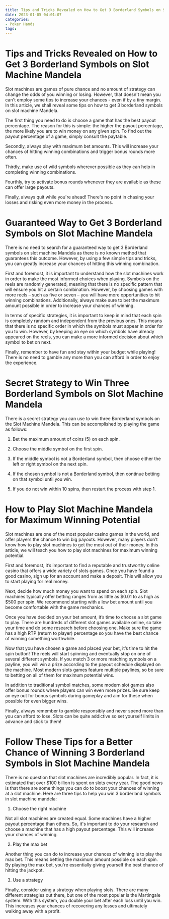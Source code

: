 ```yaml
---
title: Tips and Tricks Revealed on How to Get 3 Borderland Symbols on Slot Machine Mandela 
date: 2023-01-05 04:01:07
categories:
- Poker Hands
tags:
---
```



#  Tips and Tricks Revealed on How to Get 3 Borderland Symbols on Slot Machine Mandela 
Slot machines are games of pure chance and no amount of strategy can change the odds of you winning or losing. However, that doesn't mean you can't employ some tips to increase your chances - even if by a tiny margin. In this article, we shall reveal some tips on how to get 3 borderland symbols on slot machine Mandela.

The first thing you need to do is choose a game that has the best payout percentage. The reason for this is simple: the higher the payout percentage, the more likely you are to win money on any given spin. To find out the payout percentage of a game, simply consult the paytable.

Secondly, always play with maximum bet amounts. This will increase your chances of hitting winning combinations and trigger bonus rounds more often.

Thirdly, make use of wild symbols wherever possible as they can help in completing winning combinations.

Fourthly, try to activate bonus rounds whenever they are available as these can offer large payouts.

Finally, always quit while you're ahead! There's no point in chasing your losses and risking even more money in the process.

#  Guaranteed Way to Get 3 Borderland Symbols on Slot Machine Mandela 

There is no need to search for a guaranteed way to get 3 Borderland symbols on slot machine Mandela as there is no known method that guarantees this outcome. However, by using a few simple tips and tricks, you can greatly increase your chances of hitting this winning combination.

First and foremost, it is important to understand how the slot machines work in order to make the most informed choices when playing. Symbols on the reels are randomly generated, meaning that there is no specific pattern that will ensure you hit a certain combination. However, by choosing games with more reels – such as five or seven – you will have more opportunities to hit winning combinations. Additionally, always make sure to bet the maximum amount possible in order to increase your chances of winning.

In terms of specific strategies, it is important to keep in mind that each spin is completely random and independent from the previous ones. This means that there is no specific order in which the symbols must appear in order for you to win. However, by keeping an eye on which symbols have already appeared on the reels, you can make a more informed decision about which symbol to bet on next.

Finally, remember to have fun and stay within your budget while playing! There is no need to gamble any more than you can afford in order to enjoy the experience.

#  Secret Strategy to Win Three Borderland Symbols on Slot Machine Mandela 

There is a secret strategy you can use to win three Borderland symbols on the Slot Machine Mandela. This can be accomplished by playing the game as follows:

1) Bet the maximum amount of coins (5) on each spin.

2) Choose the middle symbol on the first spin.

3) If the middle symbol is not a Borderland symbol, then choose either the left or right symbol on the next spin.

4) If the chosen symbol is not a Borderland symbol, then continue betting on that symbol until you win.

5) If you do not win within 10 spins, then restart the process with step 1.

#  How to Play Slot Machine Mandela for Maximum Winning Potential 

Slot machines are one of the most popular casino games in the world, and offer players the chance to win big payouts. However, many players don’t know how to play slot machines to get the most out of their money. In this article, we will teach you how to play slot machines for maximum winning potential.

First and foremost, it’s important to find a reputable and trustworthy online casino that offers a wide variety of slots games. Once you have found a good casino, sign up for an account and make a deposit. This will allow you to start playing for real money.

Next, decide how much money you want to spend on each spin. Slot machines typically offer betting ranges from as little as $0.01 to as high as $500 per spin. We recommend starting with a low bet amount until you become comfortable with the game mechanics.

Once you have decided on your bet amount, it’s time to choose a slot game to play. There are hundreds of different slot games available online, so take your time and do some research before choosing one. Make sure the game has a high RTP (return to player) percentage so you have the best chance of winning something worthwhile.

Now that you have chosen a game and placed your bet, it’s time to hit the spin button! The reels will start spinning and eventually stop on one of several different symbols. If you match 3 or more matching symbols on a payline, you will win a prize according to the payout schedule displayed on the machine. Most modern slots games feature multiple paylines, so be sure to betting on all of them for maximum potential wins.

In addition to traditional symbol matches, some modern slot games also offer bonus rounds where players can win even more prizes. Be sure keep an eye out for bonus symbols during gameplay and aim for these when possible for even bigger wins.

Finally, always remember to gamble responsibly and never spend more than you can afford to lose. Slots can be quite addictive so set yourself limits in advance and stick to them!

#  Follow These Tips for a Better Chance of Winning 3 Borderland Symbols in Slot Machine Mandela

There is no question that slot machines are incredibly popular. In fact, it is estimated that over $100 billion is spent on slots every year. The good news is that there are some things you can do to boost your chances of winning at a slot machine. Here are three tips to help you win 3 borderland symbols in slot machine mandela:

1. Choose the right machine

Not all slot machines are created equal. Some machines have a higher payout percentage than others. So, it's important to do your research and choose a machine that has a high payout percentage. This will increase your chances of winning.

2. Play the max bet

Another thing you can do to increase your chances of winning is to play the max bet. This means betting the maximum amount possible on each spin. By playing the max bet, you're essentially giving yourself the best chance of hitting the jackpot.

3. Use a strategy

Finally, consider using a strategy when playing slots. There are many different strategies out there, but one of the most popular is the Martingale system. With this system, you double your bet after each loss until you win. This increases your chances of recovering any losses and ultimately walking away with a profit.